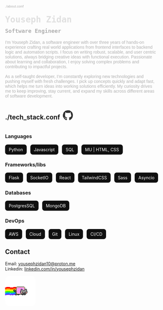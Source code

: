 <div style="font-family: trebuchet MS, sans-serif; color: #B0B0B0; margin-bottom: 20px; max-width: 600;">
  <small>./about.conf</small>
  <h1 style="margin-top: 20px; font-family: monospace; color: #E0E0E0;">
    Youseph Zidan
    <br>
    <div style="font-size: 18px; color: #B0B0B0; padding-top: 10px">Software Engineer</div>
  </h1>
  <p>
    I'm Youseph Zidan, a software engineer with over three years of hands-on experience crafting real world applications from frontend interfaces to backend logic and automation scripts. I focus on writing robust, scalable, and user centric solutions, always bridging creative ideas with functional execution. Passionate about learning and collaboration, I enjoy solving complex problems and contributing to impactful projects.<br><br>
    As a self-taught developer, I’m constantly exploring new technologies and pushing myself with fresh challenges. I pick up concepts quickly and adapt fast, which helps me turn ideas into working solutions efficiently. My curiosity drives me to keep improving, stay current, and expand my skills across different areas of software development.
  </p>
</div>

<div style="margin-bottom: 20px;">
  <div style="display: flex; align-items: center; gap: 8px;">
    <h2>./tech_stack.conf</h2>
    <img src="./assets/github.gif" width="36" alt="fun animation" style="border-radius: 16px;" /><br>
  </div>

  <h3>Languages</h3>
  <div style="display: flex; flex-wrap: wrap; gap: 12px;">
    <div style="background-color:#101010; color:#fff; padding:8px 12px; border-radius:8px;">Python</div>
    <div style="background-color:#101010; color:#fff; padding:8px 12px; border-radius:8px;">Javascript</div>
    <div style="background-color:#101010; color:#fff; padding:8px 12px; border-radius:8px;">SQL</div>
    <div style="background-color:#101010; color:#fff; padding:8px 12px; border-radius:8px;">MU | HTML, CSS</div>
  </div>

  <h3>Frameworks/libs</h3>
  <div style="display: flex; flex-wrap: wrap; gap: 12px;">
    <div style="background-color:#101010; color:#fff; padding:8px 12px; border-radius:8px;">Flask</div>
    <div style="background-color:#101010; color:#fff; padding:8px 12px; border-radius:8px;">SocketIO</div>
    <div style="background-color:#101010; color:#fff; padding:8px 12px; border-radius:8px;">React</div>
    <div style="background-color:#101010; color:#fff; padding:8px 12px; border-radius:8px;">TailwindCSS</div>
    <div style="background-color:#101010; color:#fff; padding:8px 12px; border-radius:8px;">Sass</div>
    <div style="background-color:#101010; color:#fff; padding:8px 12px; border-radius:8px;">Asyncio</div>
  </div>

  <h3>Databases</h3>
  <div style="display: flex; flex-wrap: wrap; gap: 12px;">
    <div style="background-color:#101010; color:#fff; padding:8px 12px; border-radius:8px;">PostgresSQL</div>
    <div style="background-color:#101010; color:#fff; padding:8px 12px; border-radius:8px;">MongoDB</div>
  </div>

  <h3>DevOps</h3>
  <div style="display: flex; flex-wrap: wrap; gap: 12px;">
    <div style="background-color:#101010; color:#fff; padding:8px 12px; border-radius:8px;">AWS</div>
    <div style="background-color:#101010; color:#fff; padding:8px 12px; border-radius:8px;">Cloud</div>
    <div style="background-color:#101010; color:#fff; padding:8px 12px; border-radius:8px;">Git</div>
    <div style="background-color:#101010; color:#fff; padding:8px 12px; border-radius:8px;">Linux</div>
    <div style="background-color:#101010; color:#fff; padding:8px 12px; border-radius:8px;">CI/CD</div>
  </div>
</div>

<div style="margin-bottom: 20px;">
  <h2>Contact</h2>
  <p>
    Email: <a href="mailto:yousephzidan10@proton.me"> yousephzidan10@proton.me </a><br>
    Linkedin: <a href="https://www.linkedin.com/in/yousephzidan/" target="_blank" rel="noopener noreferrer"> linkedin.com/in/yousephzidan </a>
  </p>
  <img align="center" src="./assets/cat.gif" width="100" alt="fun animation" style="border-radius: 16px;" /><br>
</div>
